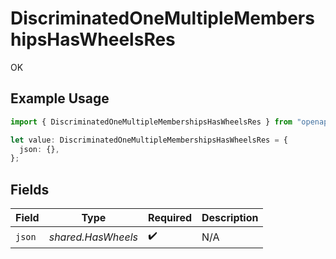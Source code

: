 # DiscriminatedOneMultipleMembershipsHasWheelsRes

OK

## Example Usage

```typescript
import { DiscriminatedOneMultipleMembershipsHasWheelsRes } from "openapi/sdk/models/operations";

let value: DiscriminatedOneMultipleMembershipsHasWheelsRes = {
  json: {},
};
```

## Fields

| Field              | Type               | Required           | Description        |
| ------------------ | ------------------ | ------------------ | ------------------ |
| `json`             | *shared.HasWheels* | :heavy_check_mark: | N/A                |